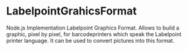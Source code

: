# LabelpointGrahicsFormat
Node.js Implementation Labelpoint Graphics Format. Allows to build a graphic, pixel by pixel, for barcodeprinters which speak the Labelpoint printer language. It can be used to convert pictures into this format.
